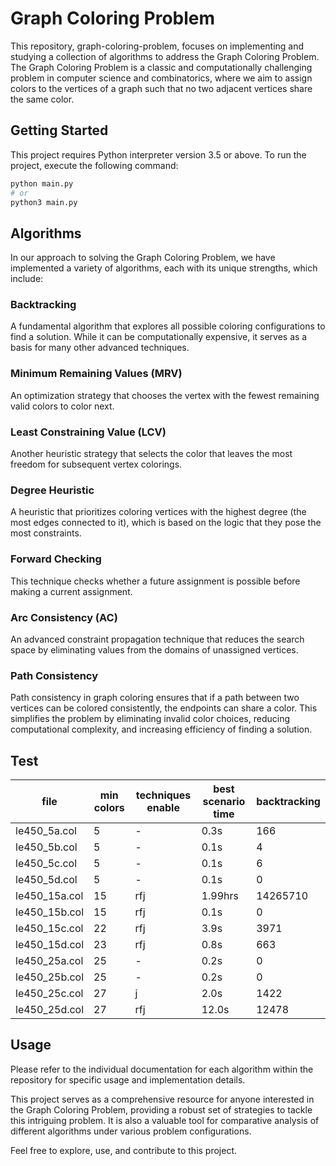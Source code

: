 # Graph Coloring Problem

This repository, graph-coloring-problem, focuses on implementing and studying a collection of algorithms to address the
Graph Coloring Problem. The Graph Coloring Problem is a classic and computationally challenging problem in computer
science and combinatorics, where we aim to assign colors to the vertices of a graph such that no two adjacent vertices
share the same color.

## Getting Started

This project requires Python interpreter version 3.5 or above.
To run the project, execute the following command:

```bash
python main.py
# or
python3 main.py
```

## Algorithms

In our approach to solving the Graph Coloring Problem, we have implemented a variety of algorithms, each with its unique
strengths, which include:

### Backtracking

A fundamental algorithm that explores all possible coloring configurations to find a solution. While it can be
computationally expensive, it serves as a basis for many other advanced techniques.

### Minimum Remaining Values (MRV)

An optimization strategy that chooses the vertex with the fewest remaining valid colors to color next.

### Least Constraining Value (LCV)

Another heuristic strategy that selects the color that leaves the most freedom for subsequent vertex colorings.

### Degree Heuristic

A heuristic that prioritizes coloring vertices with the highest degree (the most edges connected to it), which is based
on the logic that they pose the most constraints.

### Forward Checking

This technique checks whether a future assignment is possible before making a current assignment.

### Arc Consistency (AC)

An advanced constraint propagation technique that reduces the search space by eliminating values from the domains of
unassigned vertices.

### Path Consistency

Path consistency in graph coloring ensures that if a path between two vertices can be colored
consistently, the endpoints can share a color. This simplifies the problem by eliminating
invalid color choices, reducing computational complexity, and increasing efficiency of finding
a solution.

## Test

| file          | min colors | techniques enable | best scenario time | backtracking |
|---------------|------------|-------------------|--------------------|--------------|
| le450_5a.col  | 5          | -                 | 0.3s               | 166          |
| le450_5b.col  | 5          | -                 | 0.1s               | 4            |
| le450_5c.col  | 5          | -                 | 0.1s               | 6            |
| le450_5d.col  | 5          | -                 | 0.1s               | 0            |
| le450_15a.col | 15         | rfj               | 1.99hrs            | 14265710     |
| le450_15b.col | 15         | rfj               | 0.1s               | 0            |
| le450_15c.col | 22         | rfj               | 3.9s               | 3971         |
| le450_15d.col | 23         | rfj               | 0.8s               | 663          |
| le450_25a.col | 25         | -                 | 0.2s               | 0            |
| le450_25b.col | 25         | -                 | 0.2s               | 0            |
| le450_25c.col | 27         | j                 | 2.0s               | 1422         |
| le450_25d.col | 27         | rfj               | 12.0s              | 12478        |

## Usage

Please refer to the individual documentation for each algorithm within the repository for specific usage and
implementation details.

This project serves as a comprehensive resource for anyone interested in the Graph Coloring Problem, providing a robust
set of strategies to tackle this intriguing problem. It is also a valuable tool for comparative analysis of different
algorithms under various problem configurations.

Feel free to explore, use, and contribute to this project.
